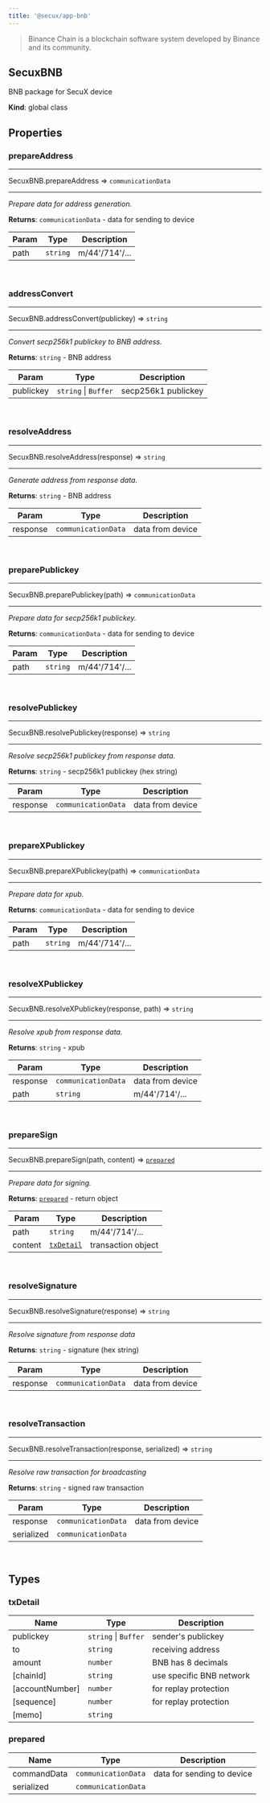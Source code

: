 ```yaml
---
title: '@secux/app-bnb'
---
```



> Binance Chain is a blockchain software system developed by Binance and its community.

## SecuxBNB

BNB package for SecuX device

**Kind**: global class  
<h2>Properties</h2>

### prepareAddress
***
SecuxBNB.prepareAddress ⇒ <code>communicationData</code>
***

*Prepare data for address generation.*

**Returns**: <code>communicationData</code> - data for sending to device  

| Param | Type | Description |
| --- | --- | --- |
| path | <code>string</code> | m/44'/714'/... |

<br/>

### addressConvert
***
SecuxBNB.addressConvert(publickey) ⇒ <code>string</code>
***

*Convert secp256k1 publickey to BNB address.*

**Returns**: <code>string</code> - BNB address  

| Param | Type | Description |
| --- | --- | --- |
| publickey | <code>string</code> \| <code>Buffer</code> | secp256k1 publickey |

<br/>

### resolveAddress
***
SecuxBNB.resolveAddress(response) ⇒ <code>string</code>
***

*Generate address from response data.*

**Returns**: <code>string</code> - BNB address  

| Param | Type | Description |
| --- | --- | --- |
| response | <code>communicationData</code> | data from device |

<br/>

### preparePublickey
***
SecuxBNB.preparePublickey(path) ⇒ <code>communicationData</code>
***

*Prepare data for secp256k1 publickey.*

**Returns**: <code>communicationData</code> - data for sending to device  

| Param | Type | Description |
| --- | --- | --- |
| path | <code>string</code> | m/44'/714'/... |

<br/>

### resolvePublickey
***
SecuxBNB.resolvePublickey(response) ⇒ <code>string</code>
***

*Resolve secp256k1 publickey from response data.*

**Returns**: <code>string</code> - secp256k1 publickey (hex string)  

| Param | Type | Description |
| --- | --- | --- |
| response | <code>communicationData</code> | data from device |

<br/>

### prepareXPublickey
***
SecuxBNB.prepareXPublickey(path) ⇒ <code>communicationData</code>
***

*Prepare data for xpub.*

**Returns**: <code>communicationData</code> - data for sending to device  

| Param | Type | Description |
| --- | --- | --- |
| path | <code>string</code> | m/44'/714'/... |

<br/>

### resolveXPublickey
***
SecuxBNB.resolveXPublickey(response, path) ⇒ <code>string</code>
***

*Resolve xpub from response data.*

**Returns**: <code>string</code> - xpub  

| Param | Type | Description |
| --- | --- | --- |
| response | <code>communicationData</code> | data from device |
| path | <code>string</code> | m/44'/714'/... |

<br/>

### prepareSign
***
SecuxBNB.prepareSign(path, content) ⇒ [<code>prepared</code>](#prepared)
***

*Prepare data for signing.*

**Returns**: [<code>prepared</code>](#prepared) - return object  

| Param | Type | Description |
| --- | --- | --- |
| path | <code>string</code> | m/44'/714'/... |
| content | [<code>txDetail</code>](#txDetail) | transaction object |

<br/>

### resolveSignature
***
SecuxBNB.resolveSignature(response) ⇒ <code>string</code>
***

*Resolve signature from response data*

**Returns**: <code>string</code> - signature (hex string)  

| Param | Type | Description |
| --- | --- | --- |
| response | <code>communicationData</code> | data from device |

<br/>

### resolveTransaction
***
SecuxBNB.resolveTransaction(response, serialized) ⇒ <code>string</code>
***

*Resolve raw transaction for broadcasting*

**Returns**: <code>string</code> - signed raw transaction  

| Param | Type | Description |
| --- | --- | --- |
| response | <code>communicationData</code> | data from device |
| serialized | <code>communicationData</code> |  |

<br/>


## Types


<a name="SecuxBNB"></a>





<a name="txDetail"></a>

### txDetail

| Name | Type | Description |
| --- | --- | --- |
| publickey | <code>string</code> \| <code>Buffer</code> | sender's publickey |
| to | <code>string</code> | receiving address |
| amount | <code>number</code> | BNB has 8 decimals |
| [chainId] | <code>string</code> | use specific BNB network |
| [accountNumber] | <code>number</code> | for replay protection |
| [sequence] | <code>number</code> | for replay protection |
| [memo] | <code>string</code> |  |


<a name="prepared"></a>

### prepared

| Name | Type | Description |
| --- | --- | --- |
| commandData | <code>communicationData</code> | data for sending to device |
| serialized | <code>communicationData</code> |  |

